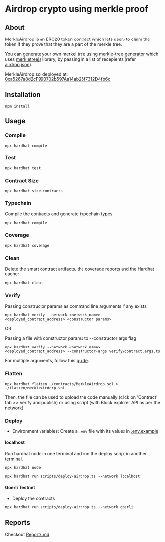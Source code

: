 # Airdrop crypto using merkle proof

## About

MerkleAirdrop is an ERC20 token contract which lets users to claim the token if they prove that they are a part of the merkle tree.

You can generate your own merkel tree using [merkle-tree-generator](./scripts/merkle-tree-generator.ts) which uses [merkletreejs](https://www.npmjs.com/package/merkletreejs) library, by passing in a list of recepients (refer [airdrop.json](./airdrop.json)).

MerkleAirdrop.sol deployed at: [0xa5267a8d2cF990702b597Aa14ab26f7312D4fb6c](https://goerli.etherscan.io/address/0xa5267a8d2cF990702b597Aa14ab26f7312D4fb6c#code)

## Installation

```console
npm install
```

## Usage

### Compile

```console
npx hardhat compile
```

### Test

```console
npx hardhat test
```

### Contract Size

```console
npx hardhat size-contracts
```

### Typechain

Compile the contracts and generate typechain types

```console
npx hardhat compile
```

### Coverage

```console
npx hardhat coverage
```

### Clean

Delete the smart contract artifacts, the coverage reports and the Hardhat cache:

```console
npx hardhat clean
```

### Verify

Passing constructor params as command line arguments if any exists

```console
npx hardhat verify --network <network_name> <deployed_contract_address> <constructor params>
```

OR

Passing a file with constructor params to --constructor args flag

```console
npx hardhat verify --network <network_name> <deployed_contract_address> --constructor-args verify/contract.args.ts
```

For multiple arguments, follow this [guide](https://hardhat.org/plugins/nomiclabs-hardhat-etherscan.html#multiple-api-keys-and-alternative-block-explorers).

### Flatten

```console
npx hardhat flatten ./contracts/MerkleAirdrop.sol > ./flatten/MerkleAirdorp.sol
```

Then, the file can be used to upload the code manually (click on 'Contract' tab >> verify and publish) or using script (with Block explorer API as per the network)

### Deploy

- Environment variables: Create a `.env` file with its values in [.env.example](./.env.example)

#### localhost

Run hardhat node in one terminal and run the deploy script in another terminal.

```console
npx hardhat node
```

```console
npx hardhat run scripts/deploy-airdrop.ts --network localhost
```

#### Goerli Testnet

- Deploy the contracts

```console
npx hardhat run scripts/deploy-airdrop.ts --network goerli
```

## Reports

Checkout [Reports.md](./Reports.md)